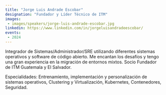 ```yaml
---
title: "Jorge Luis Andrade Escobar"
designation: "Fundador y Líder Técnico de ITM"
images:
 - images/speakers/jorge-luis-andrade-escobar.jpg
linkedin: https://www.linkedin.com/in/jorgeluisandradeescobar/
events:
 - 2024
---
```


Integrador de Sistemas/Administrador/SRE utilizando diferentes sistemas operativos y software de código abierto. Me encantan los desafíos y tengo una gran experiencia en la migración de entornos mixtos. Socio Fundador de ITM Guatemala y El Salvador.
 
 
 
 Especialidades: Entrenamiento, implementación y personalización de sistemas operativos, Clustering y Virtualización, Kubernetes, Contenedores, Seguridad.